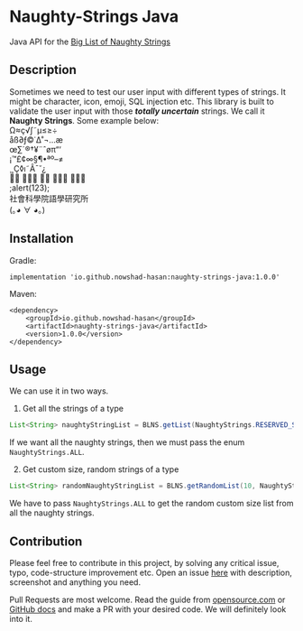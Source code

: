# Naughty-Strings Java
Java API for the [Big List of Naughty Strings](https://github.com/minimaxir/big-list-of-naughty-strings)

## Description
Sometimes we need to test our user input with different types of strings. It might be character, icon, emoji, SQL injection etc. This library is built to validate the user input with those **_totally uncertain_** strings. We call it **Naughty Strings**.
Some example below:<br>
Ω≈ç√∫˜µ≤≥÷ <br>
åß∂ƒ©˙∆˚¬…æ <br>
œ∑´®†¥¨ˆøπ“‘ <br>
¡™£¢∞§¶•ªº–≠ <br>
¸˛Ç◊ı˜Â¯˘¿ <br>
👨‍🦰 👨🏿‍🦰 👨‍🦱 👨🏿‍🦱 🦹🏿‍♂ <br>
;alert(123); <br>
社會科學院語學研究所 <br>
(｡◕ ∀ ◕｡) <br>

## Installation
Gradle: <br>
```
implementation 'io.github.nowshad-hasan:naughty-strings-java:1.0.0'
```
Maven: <br>
````
<dependency>
    <groupId>io.github.nowshad-hasan</groupId>
    <artifactId>naughty-strings-java</artifactId>
    <version>1.0.0</version>
</dependency>
````
## Usage
We can use it in two ways. 

1. Get all the strings of a type
````java 
List<String> naughtyStringList = BLNS.getList(NaughtyStrings.RESERVED_STRINGS);
````

If we want all the naughty strings, then we must pass the enum `NaughtyStrings.ALL`.

2. Get custom size, random strings of a type

````java 
List<String> randomNaughtyStringList = BLNS.getRandomList(10, NaughtyStrings.NUMERIC_STRINGS);
````
We have to pass `NaughtyStrings.ALL` to get the random custom size list from all the naughty strings.

## Contribution

Please feel free to contribute in this project, by solving any critical issue, typo, 
code-structure improvement etc. 
Open an issue [here](https://github.com/nowshad-hasan/naughty-strings-java/issues/new) with description, screenshot and anything you need.  

Pull Requests are most welcome. Read the guide from [opensource.com](https://opensource.com/article/19/7/create-pull-request-github) 
or [GitHub docs](https://docs.github.com/en/pull-requests/collaborating-with-pull-requests/proposing-changes-to-your-work-with-pull-requests/creating-a-pull-request)
and make a PR with your desired code. We will definitely look into it. 


